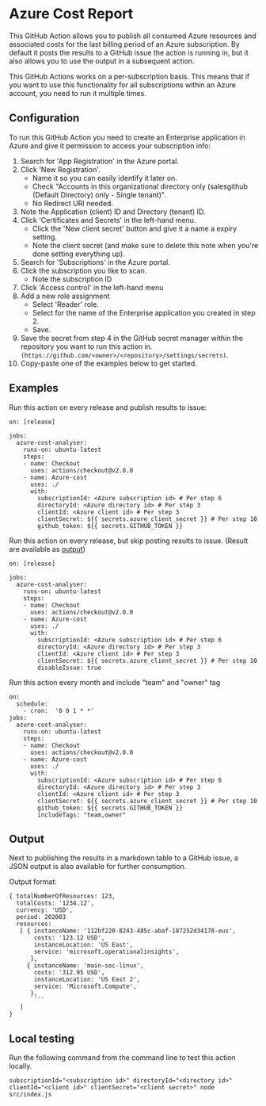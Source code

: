 # Azure Cost Report

This GitHub Action allows you to publish all consumed Azure resources and associated costs for the last billing period of an Azure subscription. By default it posts the results to a GitHub issue the action is running in, but it also allows you to use the output in a subsequent action.

This GitHub Actions works on a per-subscription basis. This means that if you want to use this functionality for all subscriptions within an Azure account, you need to run it multiple times.

## Configuration
To run this GitHub Action you need to create an Enterprise application in Azure and give it permission to access your subscription info:

1. Search for 'App Registration' in the Azure portal.
2. Click 'New Registration'.
    - Name it so you can easily identify it later on.
    - Check "Accounts in this organizational directory only (salesgithub (Default Directory) only - Single tenant)".
    - No Redirect URI needed. 
3. Note the Application (client) ID and Directory (tenant) ID.
4. Click 'Certificates and Secrets' in the left-hand menu.
    - Click the 'New client secret' button and give it a name a expiry setting.
    - Note the client secret (and make sure to delete this note when you're done setting everything up).
5. Search for 'Subscriptions' in the Azure portal.
6. Click the subscription you like to scan.
    - Note the subscription ID
7. Click 'Access control' in the left-hand menu
8. Add a new role assignment
    - Select 'Reader' role.
    - Select for the name of the Enterprise application you created in step 2.
    - Save.
9. Save the secret from step 4 in the GitHub secret manager within the repository you want to run this action in. `(https://github.com/<owner>/<repository>/settings/secrets)`.
10. Copy-paste one of the examples below to get started.

## Examples
Run this action on every release and publish results to issue:
```
on: [release]

jobs:
  azure-cost-analyser:
    runs-on: ubuntu-latest
    steps:
    - name: Checkout
      uses: actions/checkout@v2.0.0
    - name: Azure-cost
      uses: ./
      with:
        subscriptionId: <Azure subscription id> # Per step 6
        directoryId: <Azure directory id> # Per step 3
        clientId: <Azure client id> # Per step 3
        clientSecret: ${{ secrets.azure_client_secret }} # Per step 10
        github_token: ${{ secrets.GITHUB_TOKEN }}
```

Run this action on every release, but skip posting results to issue. (Result are available as [output](https://help.github.com/en/actions/building-actions/metadata-syntax-for-github-actions#outputs))

```
on: [release]

jobs:
  azure-cost-analyser:
    runs-on: ubuntu-latest
    steps:
    - name: Checkout
      uses: actions/checkout@v2.0.0
    - name: Azure-cost
      uses: ./
      with:
        subscriptionId: <Azure subscription id> # Per step 6
        directoryId: <Azure directory id> # Per step 3
        clientId: <Azure client id> # Per step 3
        clientSecret: ${{ secrets.azure_client_secret }} # Per step 10
        disableIssue: true
```

Run this action every month and include "team" and "owner" tag

```
on:
  schedule:
    - cron:  '0 0 1 * *'
jobs:
  azure-cost-analyser:
    runs-on: ubuntu-latest
    steps:
    - name: Checkout
      uses: actions/checkout@v2.0.0
    - name: Azure-cost
      uses: ./
      with:
        subscriptionId: <Azure subscription id> # Per step 6
        directoryId: <Azure directory id> # Per step 3
        clientId: <Azure client id> # Per step 3
        clientSecret: ${{ secrets.azure_client_secret }} # Per step 10
        github_token: ${{ secrets.GITHUB_TOKEN }}
        includeTags: "team,owner"
```

## Output
Next to publishing the results in a markdown table to a GitHub issue, a JSON output is also available for further consumption.

Output format:
```
{ totalNumberOfResources: 123,
  totalCosts: '1234.12',
  currency: 'USD',
  period: 202003
  resources:
   [ { instanceName: '112bf220-8243-485c-abaf-187252d34178-eus',
       costs: '123.12 USD',
       instanceLocation: 'US East',
       service: 'microsoft.operationalinsights',
      },
     { instanceName: 'main-sec-linux',
       costs: '312.95 USD',
       instanceLocation: 'US East 2',
       service: 'Microsoft.Compute',
      },
       ```
   ]
}
```

## Local testing
Run the following command from the command line to test this action locally.

```
subscriptionId="<subscription id>" directoryId="<directory id>" clientId="<client id>" clientSecret="<client secret>" node src/index.js
```